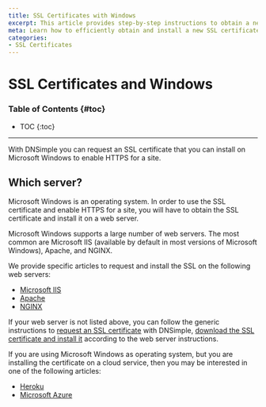 ```yaml
---
title: SSL Certificates with Windows
excerpt: This article provides step-by-step instructions to obtain a new SSL certificate via DNSimple and install it on Windows.
meta: Learn how to efficiently obtain and install a new SSL certificate from DNSimple on your Windows server with our detailed step-by-step guide. Secure your site easily.
categories:
- SSL Certificates
---
```


# SSL Certificates and Windows

### Table of Contents {#toc}

* TOC
{:toc}

---

With DNSimple you can request an SSL certificate that you can install on Microsoft Windows to enable HTTPS for a site.


## Which server?

Microsoft Windows is an operating system. In order to use the SSL certificate and enable HTTPS for a site, you will have to obtain the SSL certificate and install it on a web server.

Microsoft Windows supports a large number of web servers. The most common are Microsoft IIS (available by default in most versions of Microsoft Windows), Apache, and NGINX.

We provide specific articles to request and install the SSL on the following web servers:

- [Microsoft IIS](/articles/ssl-certificate-with-microsoft-iis/)
- [Apache](/articles/ssl-certificate-with-apache/)
- [NGINX](/articles/ssl-certificate-with-nginx/)

If your web server is not listed above, you can follow the generic instructions to [request an SSL certificate](/articles/purchasing-ssl-certificates/) with DNSimple, [download the SSL certificate and install it](/articles/installing-ssl-certificate/#generic-installation-instructions) according to the web server instructions.

If you are using Microsoft Windows as operating system, but you are installing the certificate on a cloud service, then you may be interested in one of the following articles:

- [Heroku](/articles/ssl-certificate-with-heroku/)
- [Microsoft Azure](/articles/ssl-certificate-with-azure/)
